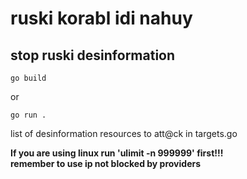 # ruski korabl idi nahuy

## stop ruski desinformation

```
go build
```
or
```
go run .
```

list of desinformation resources to att@ck in targets.go  

**If you are using linux run 'ulimit -n 999999' first!!!**  
**remember to use ip not blocked by providers**  